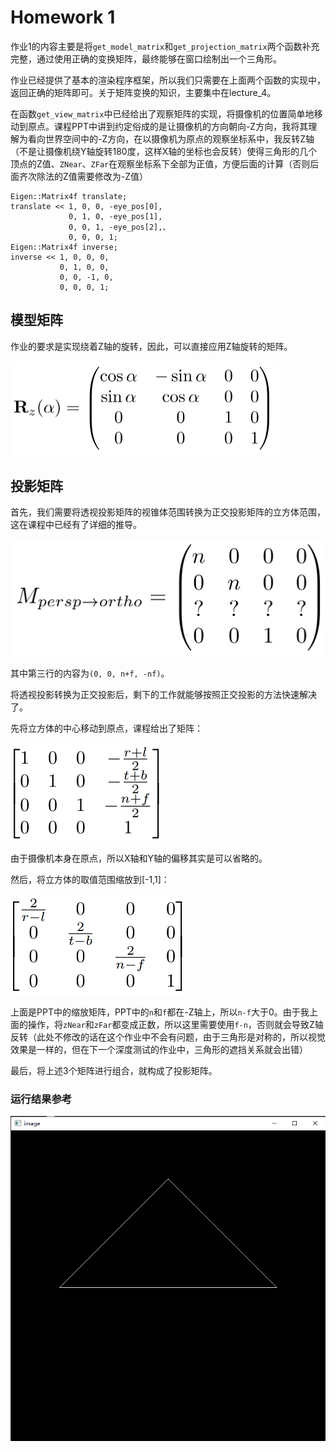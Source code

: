 # Homework 1

作业1的内容主要是将`get_model_matrix`和`get_projection_matrix`两个函数补充完整，通过使用正确的变换矩阵，最终能够在窗口绘制出一个三角形。

作业已经提供了基本的渲染程序框架，所以我们只需要在上面两个函数的实现中，返回正确的矩阵即可。关于矩阵变换的知识，主要集中在lecture_4。

在函数`get_view_matrix`中已经给出了观察矩阵的实现，将摄像机的位置简单地移动到原点。课程PPT中讲到约定俗成的是让摄像机的方向朝向-Z方向，我将其理解为看向世界空间中的-Z方向，在以摄像机为原点的观察坐标系中，我反转Z轴（不是让摄像机绕Y轴旋转180度，这样X轴的坐标也会反转）使得三角形的几个顶点的Z值、`ZNear`、`ZFar`在观察坐标系下全部为正值，方便后面的计算（否则后面齐次除法的Z值需要修改为-Z值）

```
Eigen::Matrix4f translate;
translate << 1, 0, 0, -eye_pos[0], 
			 0, 1, 0, -eye_pos[1], 
			 0, 0, 1, -eye_pos[2],、
             0, 0, 0, 1;
Eigen::Matrix4f inverse;
inverse << 1, 0, 0, 0,
           0, 1, 0, 0,
           0, 0, -1, 0,
           0, 0, 0, 1;
```

## 模型矩阵

作业的要求是实现绕着Z轴的旋转，因此，可以直接应用Z轴旋转的矩阵。

<img src="https://github.com/Orznijiang/MyImageBed/blob/main/My-Learn/Games%20101/homework/homework_notes/hw1_model_matrix.png?raw=true" alt="绕Z轴旋转的矩阵公式" title="绕Z轴旋转的矩阵公式" style="zoom:50%;" />

## 投影矩阵

首先，我们需要将透视投影矩阵的视锥体范围转换为正交投影矩阵的立方体范围，这在课程中已经有了详细的推导。

<img src="https://github.com/Orznijiang/MyImageBed/blob/main/My-Learn/Games%20101/homework/homework_notes/hw1_proj_matrix_1.png?raw=true" alt="pers-ortho matrix" title="pers-ortho matrix" style="zoom:50%;" />

其中第三行的内容为`(0, 0, n+f, -nf)`。

将透视投影转换为正交投影后，剩下的工作就能够按照正交投影的方法快速解决了。

先将立方体的中心移动到原点，课程给出了矩阵：

<img src="https://github.com/Orznijiang/MyImageBed/blob/main/My-Learn/Games%20101/homework/homework_notes/hw1_proj_matrix_2.png?raw=true" alt="ortho-trans matrix" title="ortho-trans matrix" style="zoom:50%;" />

由于摄像机本身在原点，所以X轴和Y轴的偏移其实是可以省略的。

然后，将立方体的取值范围缩放到[-1,1]：

<img src="https://github.com/Orznijiang/MyImageBed/blob/main/My-Learn/Games%20101/homework/homework_notes/hw1_proj_matrix_3.png?raw=true" alt="ortho-scale matrix" title="ortho-scale matrix" style="zoom:50%;" />

上面是PPT中的缩放矩阵，PPT中的`n`和`f`都在-Z轴上，所以`n-f`大于0。由于我上面的操作，将`zNear`和`zFar`都变成正数，所以这里需要使用`f-n`，否则就会导致Z轴反转（此处不修改的话在这个作业中不会有问题，由于三角形是对称的，所以视觉效果是一样的，但在下一个深度测试的作业中，三角形的遮挡关系就会出错）

最后，将上述3个矩阵进行组合，就构成了投影矩阵。

### 运行结果参考

![运行结果](https://github.com/Orznijiang/MyImageBed/blob/main/My-Learn/Games%20101/homework/homework_notes/hw1_result.png?raw=true "result")